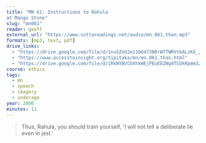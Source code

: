 ```yaml
---
title: "MN 61: Instructions to Rahula
at Mango Stone"
slug: "mn061"
reader: geoff
external_url: "https://www.suttareadings.net/audio/mn.061.than.mp3"
formats: [mp3, text, pdf]
drive_links:
  - "https://drive.google.com/file/d/1nuSZUd2e11b647JNOrW7TWRVtkALzKX_/view?usp=drivesdk"
  - "https://www.accesstoinsight.org/tipitaka/mn/mn.061.than.html"
  - "https://drive.google.com/file/d/1RkNYBVCbXhkWEjPEuEEZNg4TCUkRpmm3/view?usp=drivesdk"
course: ethics
tags:
  - mn
  - speech
  - imagery
  - underage
year: 2006
minutes: 11
---
```


> Thus, Rahula, you should train yourself, 'I will not tell a deliberate lie even in jest.'

